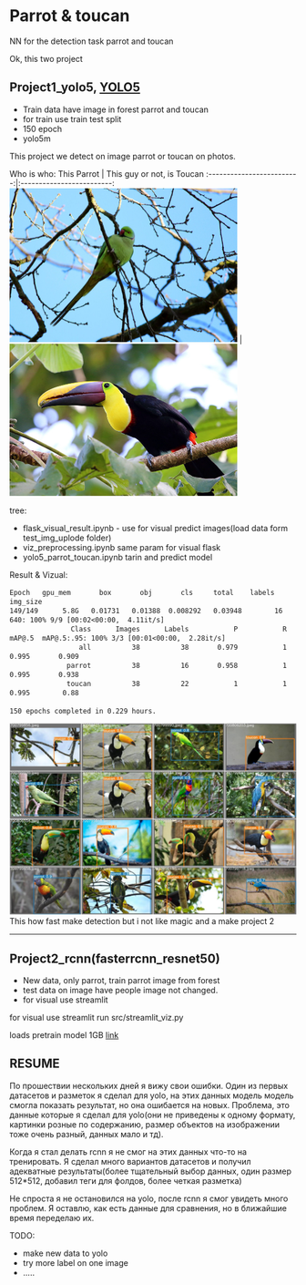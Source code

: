 # Parrot & toucan
NN for the detection task parrot and toucan

Ok, this two project

## Project1_yolo5, [YOLO5](https://github.com/ultralytics/yolov5)
- Train data have image in forest parrot and toucan
- for train use train test split 
- 150 epoch
- yolo5m
  
This project we detect on image parrot or toucan on photos.

Who is who:
This Parrot             |  This guy or not, is Toucan
:-------------------------:|:-------------------------:
<img src= "project1_yolo5/data/img/11752905643_a17ce5b925_c.jpg"  width="400">  |  <img src = 'project1_yolo5/data/img/23580321782_eec79c397f_c.jpg' width="400">

 tree:
 - flask_visual_result.ipynb - use for visual predict images(load data form 
        test_img_uplode folder)
- viz_preprocessing.ipynb same param for visual flask
- yolo5_parrot_toucan.ipynb tarin and predict model

Result & Vizual:
```
Epoch   gpu_mem       box       obj       cls     total    labels  img_size     
149/149      5.8G   0.01731   0.01388  0.008292   0.03948        16       640: 100% 9/9 [00:02<00:00,  4.11it/s]   
               Class      Images      Labels           P           R      mAP@.5  mAP@.5:.95: 100% 3/3 [00:01<00:00,  2.28it/s]
                 all          38          38       0.979           1       0.995       0.909
              parrot          38          16       0.958           1       0.995       0.938
              toucan          38          22           1           1       0.995        0.88

150 epochs completed in 0.229 hours.
```
<img src = 'project1_yolo5/model_yolo/yolov5m_parrot8/test_batch0_pred.jpg'>
This how fast make detection but i not like magic and a make project 2

-------------------

## Project2_rcnn(fasterrcnn_resnet50)
  - New data, only parrot, train parrot image from forest
  - test data on image have people image not changed.
  - for visual use streamlit
  
  for visual use streamlit run src/streamlit_viz.py 

  loads pretrain model 1GB [link](https://drive.google.com/drive/folders/1zoVPg9hn-cKalaP8_5SqT6ocuHAeY9kt?usp=sharing)

## RESUME

По прошествии нескольких дней я вижу свои ошибки. Один из первых датасетов и разметок я сделал для yolo, на этих данных модель модель смогла показать результат, но она ошибается на новых. Проблема, это данные которые я сделал для yolo(они не приведены к одному формату, картинки розные по содержанию, размер объектов на изображении тоже очень разный, данных мало и тд).

Когда я стал делать rcnn я не смог на этих данных что-то на тренировать. Я сделал много вариантов датасетов и получил адекватные результаты(более тщательный выбор данных, один размер 512*512, добавил теги для фолдов, более четкая разметка)

Не спроста я не остановился на yolo, после rcnn я смог увидеть много проблем. Я оставлю, как есть данные для сравнения, но в ближайшие время переделаю их.

TODO:
- make new data to yolo
- try more label on one image
- .....